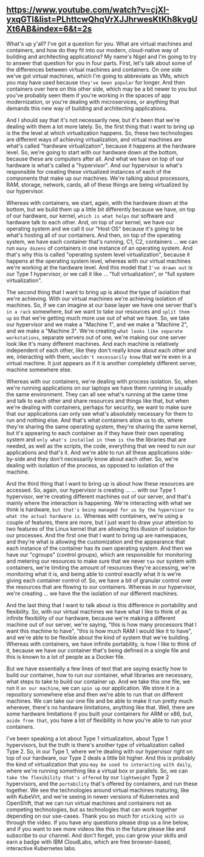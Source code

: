 ## https://www.youtube.com/watch?v=cjXI-yxqGTI&list=PLhttcwQhqVrXJJhrwesKtKh8kvgUXt6AB&index=6&t=2s
What's up y'all?
I've got a question for you.
What are virtual machines and containers,
and how do they fit into our modern, cloud-native way of building and architecting applications?
My name's Nigel
and I'm going to try to answer that question for you in four parts.
First, let's talk about some of the differences between virtual machines and containers.
On one side we've got virtual machines, which I'm going to abbreviate as VMs,
which you may have used because `they've been popular` for longer.
And then containers over here on this other side,
which may be a bit newer to you
but you've probably seen them if you're working in the spaces of app modernization,
or you're dealing with microservices,
or anything that demands this new way of building and architecting applications.

And I should say that it's not necessarily new,
but it's been that we're dealing with them a lot more lately.
So, the first thing that i want to bring up is the the level at which virtualization happens.
So, these two technologies are different ways of achieving virtualization,
and virtual machines are what's called "hardware virtualization",
because it happens at the hardware level.
So, we're going to start with our hardware down at the bottom,
because these are computers after all.
And what we have on top of our hardware is what's called a "hypervisor".
And our hypervisor is what's responsible for creating these virtualized
instances of each of the components that make up our machines.
We're talking about processors, RAM, storage, network, cards,
all of these things are being virtualized by our hypervisor.

Whereas with containers, we start, again, with the hardware down at the bottom,
but we build them up a little bit differently
because we have, on top of our hardware, our kernel,
`which is what helps` our software and hardware talk to each other.
And, on top of our kernel, we have our operating system
and we call it our "Host OS" because it's going to be what's hosting all of our containers.
And then, on top of the operating system, we have each container that's running,
C1, C2, containers ... we can run `many dozens` of containers in one instance of an operating system.
And that's why this is called "operating system level virtualization",
because it happens at the operating system level, whereas with our virtual machines we're working at the hardware level.
And this model that `I've drawn out` is our Type 1 hypervisor,
or we call it like ... "full virtualization", or "full system virtualization".

The second thing that I want to bring up is about the type of isolation that we're achieving.
With our virtual machines we're achieving isolation of machines.
So, if we can imagine at our base layer we have one server that's `in a rack` somewhere,
but we want to take our resources and `split them up` so that we're getting much more use out of what we have.
So, we take our hypervisor and we make a "Machine 1",
and we make a "Machine 2", and we make a "Machine 3".
We're creating `what looks like separate workstations`, separate servers out of one,
we're making our one server look like it's many different machines.
And each machine is relatively independent of each other,
like they don't really know about each other and we, interacting with them, `wouldn't necessarily know` that we're even in a virtual machine.
It just appears as if it is another completely different server, machine somewhere else.

Whereas with our containers, we're dealing with process isolation. So, when we're running applications on our laptops
we have them running in usually the same environment.
They can all see what's running at the same time and talk to each other and share resources and things like that,
but when we're dealing with containers, perhaps for security,
we want to make sure that our applications can only see what's absolutely necessary for them to run and nothing else.
And that's what containers allow us to do,
where they're sharing the same operating system, they're sharing the same kernel,
but it's appearing to each container as if they have their own operating system
and `only what's installed in them is the` the libraries that are needed,
as well as the scripts, the code, everything that we need to run our applications and that's it.
And we're able to run all these applications side-by-side and they don't necessarily know about each other.
So, we're dealing with isolation of the process, as opposed to isolation of the machine.

And the third thing that I want to bring up is about how these resources are accessed.
So, again, our hypervisor is creating ... ... with our Type 1 hypervisor, we're creating different machines out of our server,
and that's mainly where the interaction is happening.
We're interacting with what we think is hardware, `but that's being managed for us by the hypervisor to what the actual hardware is.`
Whereas with containers, we're using a couple of features, there are more, but I just want to draw your attention to two features
of the Linux kernel that are allowing this illusion of isolation for our processes.
And the first one that I want to bring up are namespaces,
and they're what is allowing the customization
and the appearance that each instance of the container has its own operating system.
And then we have our "cgroups" (control groups), which are responsible for monitoring and metering our resources
to make sure that we never `tax` our system with containers,
we're limiting the amount of resources they're accessing,
we're monitoring what it is, and being able to control exactly what it is we're giving each container control of.
So, we have a bit of granular control over the resources that are flowing to our containers.
Whereas in our hypervisor, we're creating ... we have the the isolation of our different machines.

And the last thing that I want to talk about is this difference in portability and flexibility.
So, with our virtual machines we have what I like to think of as infinite flexibility of our hardware,
because we're making a different machine out of our server,
we're saying, "this is how many processors that I want this machine to have",
"this is how much RAM I would like it to have",
and we're able to be flexible about the kind of system that we're building.
Whereas with containers, we have infinite portability, is how I like to think of it,
because we have our container that's being defined in a single file
and this is known to a lot of people as a Docker file.

But we have essentially a few lines of text that are saying exactly how to build our container,
how to run our container, what libraries are necessary,
what steps to take to build our container up.
And we take this one file, we run it `on our machine`, we can `spin up` our application.
We store it in a repository somewhere else
and then we're able to run that on different machines.
We can take our one file and be able to make it run pretty much wherever,
there's no hardware limitations, anything like that.
Well, there are some hardware limitations if you built your containers for ARM or x86,
but, `aside from that`, you have a lot of flexibility
in how you're able to run your containers.

I've been speaking a lot about Type 1 virtualization, about Type 1 hypervisors,
but the truth is there's another type of virtualization called Type 2.
So, in our Type 1, where we're dealing with our hypervisor right on top of our hardware,
our Type 2 deals a little bit higher.
And this is probably the kind of virtualization that you `may be used to interacting with daily`,
where we're running something like a virtual box or parallels.
So, we can `take the flexibility that's offered` by our `lightweight` Type 2 hypervisors,
and the `portability` that's offered by containers, and run these together.
We see the technologies around virtual machines maturing, like with KubeVirt,
and we're seeing in newer versions of Kubernetes and OpenShift,
that we can run virtual machines and containers not as competing technologies,
but as technologies that can work together depending on our use-cases.
Thank you so much for `sticking with us` through the video.
If you have any questions please drop us a line below,
and if you want to see more videos like this in the future please like and subscribe to our channel.
And don't forget,
you can grow your skills and earn a badge with IBM CloudLabs,
which are free browser-based, interactive Kubernetes labs.

